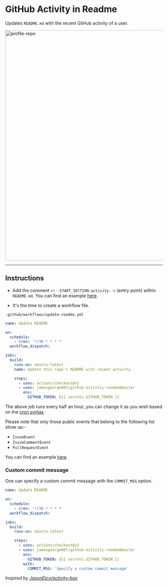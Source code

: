 # GitHub Activity in Readme

Updates `README.md` with the recent GitHub activity of a user.

<img width="735" alt="profile-repo" src="https://user-images.githubusercontent.com/25279263/87703301-3aa4a500-c7b8-11ea-8eb6-245121997a7b.png">

---

## Instructions

- Add the comment `<!--START_SECTION:activity-->` (entry point) within `README.md`. You can find an example [here](https://github.com/jamesgeorge007/jamesgeorge007/blob/master/README.md).

- It's the time to create a workflow file.

`.github/workflows/update-readme.yml`

```yml
name: Update README

on:
  schedule:
    - cron: '*/30 * * * *'
  workflow_dispatch:

jobs:
  build:
    runs-on: ubuntu-latest
    name: Update this repo's README with recent activity

    steps:
      - uses: actions/checkout@v2
      - uses: jamesgeorge007/github-activity-readme@master
        env:
          GITHUB_TOKEN: ${{ secrets.GITHUB_TOKEN }}
```

The above job runs every half an hour, you can change it as you wish based on the [cron syntax](https://jasonet.co/posts/scheduled-actions/#the-cron-syntax).

Please note that only those public events that belong to the following list show up:-

- `IssueEvent`
- `IssueCommentEvent`
- `PullRequestEvent`

You can find an example [here](https://github.com/jamesgeorge007/jamesgeorge007/blob/master/.github/workflows/update-readme.yml).

### Custom commit message

One can specify a custom commit message with the `COMMIT_MSG` option.

```yml
name: Update README

on:
  schedule:
    - cron: '*/30 * * * *'
  workflow_dispatch:

jobs:
  build:
    runs-on: ubuntu-latest

    steps:
      - uses: actions/checkout@v2
      - uses: jamesgeorge007/github-activity-readme@master
        env:
          GITHUB_TOKEN: ${{ secrets.GITHUB_TOKEN }}
        with:
          COMMIT_MSG: 'Specify a custom commit message'
```

_Inspired by [JasonEtco/activity-box](https://github.com/JasonEtco/activity-box)_
